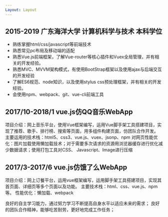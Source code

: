 ```yaml
---
Layout: Layout
---
```

## 2015-2019     广东海洋大学          计算机科学与技术         本科学位
* 熟练掌握html/css/javascript等前端技术
* 熟悉常见pc布局及移动端的适配
* 熟悉Vue.js前端框架，了解Vue-router等核心插件和Vuex全局管理，并有相关的开发经验。
* 熟悉MVC、MVVM架构模式，有使用BootStrap框架以及使用ajax与后端交互的开发经验
* 了解ES6规范、node知识，以及使用stylus css预处理框架，并有相关的开发经验。
* 会使用npm、webpack、git、vue-cli前端工具

## 2017/10-2018/1                  vue.js仿QQ音乐WebApp
项目介绍：网上音乐平台，使用Vue框架编写，运用Vue脚手架工具搭建项目，实现了推荐、歌手、排行榜、搜索等页面，用多组件构建页面，仿团队合作开发。
主要运用的技术栈：html5、css3、vue.js、vuex、jsonp、npm
对网页性能优化：图片加载使用懒加载技术；对于需要多次请求的资源用浏览器缓存进行优化减少数据请求；使用打包工具对CSS、 Javascript、Image进行压缩

## 2017/3-2017/6                    vue.js仿饿了么WebApp
项目介绍：网上订餐平台，运用vue框架编写，运用脚手架工具搭建项目，实现其首页面、详细页等多个页面以及功能。
主要技术栈：html、css、vue.js、npm等。
性能优化：懒加载、webpack

良好的自主学习能力，通过努力学习不断提高自身水平以适应未来的需求；
良好的团队合作精神，能够吃苦耐劳，更好地完成工作任务；
